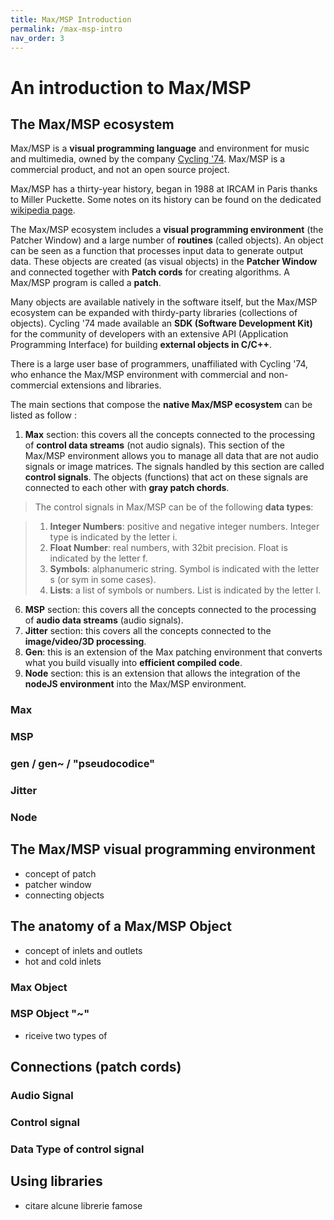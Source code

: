 ```yaml
---
title: Max/MSP Introduction
permalink: /max-msp-intro
nav_order: 3
---
```


# An introduction to Max/MSP

## The Max/MSP ecosystem
Max/MSP is a **visual programming language** and environment for music and multimedia, owned by the company [Cycling '74](https://cycling74.com/). Max/MSP is a commercial product, and not an open source project. 

Max/MSP has a thirty-year history, began in 1988 at IRCAM in Paris thanks to Miller Puckette. Some notes on its history can be found on the dedicated [wikipedia page](https://en.wikipedia.org/wiki/Max_(software)).

The Max/MSP ecosystem includes a **visual programming environment** (the Patcher Window) and a large number of **routines** (called objects). An object can be seen as a function that processes input data to generate output data. These objects are created (as visual objects) in the **Patcher Window** and connected together with **Patch cords** for creating algorithms. A Max/MSP program is called a **patch**.

Many objects are available natively in the software itself, but the Max/MSP ecosystem can be expanded with thirdy-party libraries (collections of objects). Cycling '74 made available an **SDK (Software Development Kit)** for the community of developers with an extensive API (Application Programming Interface) for building **external objects in C/C++**. 

There is a large user base of programmers, unaffiliated with Cycling '74, who enhance the Max/MSP environment with commercial and non-commercial extensions and libraries. 

The main sections that compose the **native Max/MSP ecosystem** can be listed as follow :   

1. **Max** section: this covers all the concepts connected to the processing of **control data streams** (not audio signals). This section of the Max/MSP environment allows you to manage all data that are not audio signals or image matrices. The signals handled by this section are called **control signals**. The objects (functions) that act on these signals are connected to each other with **gray patch chords**. 

> The control signals in Max/MSP can be of the following **data types**:

> 1. **Integer Numbers**: positive and negative integer numbers. Integer type is indicated by the letter i.
> 2. **Float Number**: real numbers, with 32bit precision. Float is indicated by the letter f.
> 3. **Symbols**: alphanumeric string. Symbol is indicated with the letter s (or sym in some cases). 
> 4. **Lists**: a list of symbols or numbers. List is indicated by the letter l. 
  
6. **MSP** section: this covers all the concepts connected to the processing of **audio data streams** (audio signals).   
7. **Jitter** section: this covers all the concepts connected to the **image/video/3D processing**.  
8. **Gen**: this is an extension of the Max patching environment that converts what you build visually into **efficient compiled code**.
9. **Node** section: this is an extension that allows the integration of the **nodeJS environment** into the Max/MSP environment.


### Max



### MSP

### gen / gen~ / "pseudocodice"

### Jitter

### Node


## The Max/MSP visual programming environment
- concept of patch
- patcher window
- connecting objects


## The anatomy of a Max/MSP Object
- concept of inlets and outlets
- hot and cold inlets

### Max Object

### MSP Object "~"
- riceive two types of 



## Connections (patch cords)

### Audio Signal

### Control signal 

### Data Type of control signal



## Using libraries
- citare alcune librerie famose




